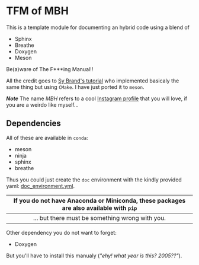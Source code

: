# TFM of MBH

This is a template module for documenting an hybrid code using a blend of
- Sphinx
- Breathe
- Doxygen
- Meson

Be(a)ware of The F***ing Manual!!

All the credit goes to [Sy Brand's tutorial](https://devblogs.microsoft.com/cppblog/clear-functional-c-documentation-with-sphinx-breathe-doxygen-cmake/) who
implemented basicaly the same thing but using `CMake`. I have just ported it to `meson`.

**_Note_** The name _MBH_ refers to a cool [Instagram profile](https://www.instagram.com/monstersholdingbitches/) that you will love, if you are a weirdo like myself...

## Dependencies

All of these are available in `conda`:
- meson
- ninja
- sphinx
- breathe

Thus you could just create the `doc` environment with the kindly provided yaml: [doc_environment.yml](useful/doc_environment.yml).

| If you do not have Anaconda or Miniconda, these packages are also available with `pip` |
| :------------------------------------------------------------------------------------: |
| ... but there must be something wrong with you.                                        |

Other dependency you do not want to forget:
- Doxygen

But you'll have to install this manualy (_"ehy! what year is this? 2005??"_).